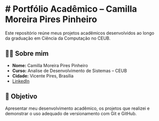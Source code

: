 # # Portfólio Acadêmico – Camilla Moreira Pires Pinheiro

Este repositório reúne meus projetos acadêmicos desenvolvidos ao longo da graduação em Ciência da Computação no CEUB.

## 👨‍🎓 Sobre mim

- **Nome:** Camilla Moreira Pires Pinheiro 
- **Curso:** Analise de Desenvolvimento de Sistemas – CEUB
- **Cidade:** Vicente Pires, Brasília
- [LinkedIn](https://www.linkedin.com/in/camilla-moreira-b0921a37a)

## 🎯 Objetivo

Apresentar meu desenvolvimento acadêmico, os projetos que realizei e demonstrar o uso adequado de versionamento com Git e GitHub.
